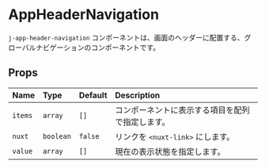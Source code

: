 # AppHeaderNavigation

`j-app-header-navigation` コンポーネントは、画面のヘッダーに配置する、グローバルナビゲーションのコンポーネントです。

## Props

|Name|Type|Default|Description|
|:--|:--|:--|:--|
|`items`|`array`|`[]`|コンポーネントに表示する項目を配列で指定します。|
|`nuxt`|`boolean`|`false`|リンクを `<nuxt-link>` にします。|
|`value`|`array`|`[]`|現在の表示状態を指定します。|
